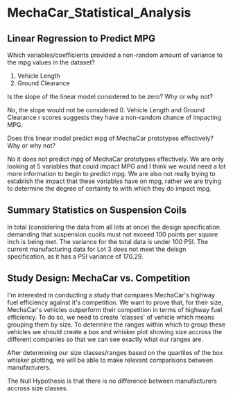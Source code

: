 # MechaCar_Statistical_Analysis


## Linear Regression to Predict MPG
Which variables/coefficients provided a non-random amount of variance to the mpg values in the dataset?
1. Vehicle Length
2. Ground Clearance

Is the slope of the linear model considered to be zero? Why or why not?

No, the slope would not be considered 0. Vehicle Length and Ground Clearance r scores suggests they have a non-random chance of impacting MPG. 


Does this linear model predict mpg of MechaCar prototypes effectively? Why or why not?

No it does not predict mpg of MechaCar prototypes effectively. We are only looking at 5 variables that could impact MPG and I think we would need a lot more information to begin to predict mpg. We are also not really trying to establish the impact that these variables have on mpg, rather we are trying to determine the degree of certainty to with which they do impact mpg.

## Summary Statistics on Suspension Coils

In total (considering the data from all lots at once) the design specification demanding that suspension cuoils must not exceed 100 points per square inch is being met. The variance for the total data is under 100 PSI. The current manufacturing data for Lot 3 does not meet the deisgn specification, as it has a PSI variance of 170.29.

## Study Design: MechaCar vs. Competition

I'm interested in conducting a study that compares MechaCar's highway fuel efficiency against it's competition. We want to prove that, for their size, MechaCar's vehicles outperform their competition in terms of highway fuel efficiency. To do so, we need to create 'classes' of vehicle which means grouping them by size. To determine the ranges within which to group these vehicles we should create a box and whisker plot showing size accross the different companies so that we can see exactly what our ranges are.

After determining our size classes/ranges based on the quartiles of the box whisker plotting, we will be able to make relevant comparisons between manufacturers.

The Null Hypothesis is that there is no difference between manufacturers accross size classes.
